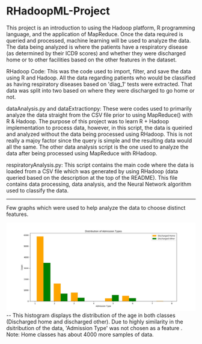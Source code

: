 # RHadoopML-Project

This project is an introduction to using the Hadoop platform, R programming language, and the application of MapReduce. Once the data required is queried and processed, machine learning will be used to analyze the data. The data being analyzed is where the patients have a respiratory disease (as determined by their ICD9 scores) and whether they were discharged home or to other facilities based on the other features in the dataset. 

RHadoop Code: This was the code used to import, filter, and save the data using R and Hadoop. All the data regarding patients who would be classified as having respiratory diseases based on 'diag_1' tests were extracted. That data was split into two based on where they were discharged to go home or not. 

dataAnalysis.py and dataExtractionpy: These were codes used to primarily analyze the data straight from the CSV file prior to using MapReduce() with R & Hadoop. The purpose of this project was to learn R + Hadoop implementation to process data, however, in this script, the data is queiried and analyzed without the data being processed using RHadoop. This is not really a majoy factor since the query is simple and the resulting data would all the same. The other data analysis script is the one used to analyze the data after being processed using MapReduce with RHadoop. 

respiratoryAnalysis.py: This script contains the main code where the data is loaded from a CSV file which was generated by using RHadoop (data queried based on the description at the top of the README). This file contains data processing, data analysis, and the Neural Network algorithm used to classify the data. 

-------------
Few graphs which were used to help analyze the data to choose distinct features. 

![](Graphs/AdmissionTypeDistribution.jpeg)
-- This histogram displays the distribution of the age in both classes (Discharged home and discharged other). Due to highly similarity in the dsitribution of the data, 'Admission Type' was not chosen as a feature .
Note: Home classes has about 4000 more samples of data. 




